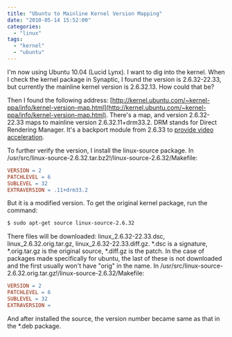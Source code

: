 ```yaml
---
title: "Ubuntu to Mainline Kernel Version Mapping"
date: "2010-05-14 15:52:00"
categories: 
  - "linux"
tags: 
  - "kernel"
  - "ubuntu"
---
```


I'm now using Ubuntu 10.04 (Lucid Lynx). I want to dig into the kernel. When I check the kernel package in Synaptic, I found the version is 2.6.32-22.33, but currently the mainline kernel version is 2.6.32.13. How could that be?

Then I found the following address: [http://kernel.ubuntu.com/~kernel-ppa/info/kernel-version-map.html](http://kernel.ubuntu.com/~kernel-ppa/info/kernel-version-map.html). There's a map, and version 2.6.32-22.33 maps to mainline version 2.6.32.11+drm33.2. DRM stands for Direct Rendering Manager. It's a backport module from 2.6.33 to [provide video acceleration](http://en.wikipedia.org/wiki/Direct_Rendering_Manager).

To further verify the version, I install the linux-source package. In /usr/src/linux-source-2.6.32.tar.bz2!/linux-source-2.6.32/Makefile:

```makefile
VERSION = 2
PATCHLEVEL = 6
SUBLEVEL = 32
EXTRAVERSION = .11+drm33.2
```

But it is a modified version. To get the original kernel package, run the command:

```bash
$ sudo apt-get source linux-source-2.6.32
```

There files will be downloaded: linux_2.6.32-22.33.dsc, linux_2.6.32.orig.tar.gz, linux_2.6.32-22.33.diff.gz. \*.dsc is a signature, \*.orig.tar.gz is the original source, \*.diff.gz is the patch. In the case of packages made specifically for ubuntu, the last of these is not downloaded and the first usually won't have "orig" in the name. In /usr/src/linux-source-2.6.32.orig.tar.gz!/linux-source-2.6.32/Makefile:

```makefile
VERSION = 2
PATCHLEVEL = 6
SUBLEVEL = 32
EXTRAVERSION =
```

And after installed the source, the version number became same as that in the \*.deb package.
